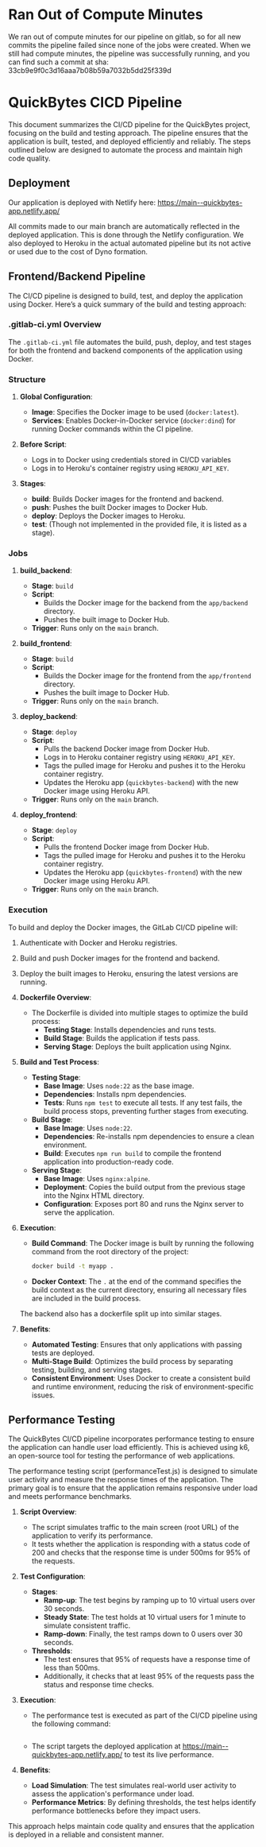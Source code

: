 # Ran Out of Compute Minutes


We ran out of compute minutes for our pipeline on gitlab, so for all new commits the pipeline failed since none of the jobs were created. When we still had compute minutes, the pipeline was successfully running, and you can find such a commit at sha: 33cb9e9f0c3d16aaa7b08b59a7032b5dd25f339d


# QuickBytes CICD Pipeline


This document summarizes the CI/CD pipeline for the QuickBytes project, focusing on the build and testing approach. The pipeline ensures that the application is built, tested, and deployed efficiently and reliably. The steps outlined below are designed to automate the process and maintain high code quality.


## Deployment


Our application is deployed with Netlify here: https://main--quickbytes-app.netlify.app/


All commits made to our main branch are automatically reflected in the deployed application. This is done through the Netlify configuration. We also deployed to Heroku in the actual automated pipeline but its not active or used due to the cost of Dyno formation.


## Frontend/Backend Pipeline


The CI/CD pipeline is designed to build, test, and deploy the application using Docker. Here’s a quick summary of the build and testing approach:


### .gitlab-ci.yml Overview


The `.gitlab-ci.yml` file  automates the build, push, deploy, and test stages for both the frontend and backend components of the application using Docker. 


### Structure


1.  **Global Configuration**:
    
    -   **Image**: Specifies the Docker image to be used (`docker:latest`).
    -   **Services**: Enables Docker-in-Docker service (`docker:dind`) for running Docker commands within the CI pipeline.
2.  **Before Script**:
    
    -   Logs in to Docker using credentials stored in CI/CD variables 
    -   Logs in to Heroku's container registry using `HEROKU_API_KEY`.
    
3.  **Stages**:
    
    -   **build**: Builds Docker images for the frontend and backend.
    -   **push**: Pushes the built Docker images to Docker Hub.
    -   **deploy**: Deploys the Docker images to Heroku.
    -   **test**: (Though not implemented in the provided file, it is listed as a stage).


### Jobs


1.  **build_backend**:
    
    -   **Stage**: `build`
    -   **Script**:
        -   Builds the Docker image for the backend from the `app/backend` directory.
        -   Pushes the built image to Docker Hub.
    -   **Trigger**: Runs only on the `main` branch.
2.  **build_frontend**:
    
    -   **Stage**: `build`
    -   **Script**:
        -   Builds the Docker image for the frontend from the `app/frontend` directory.
        -   Pushes the built image to Docker Hub.
    -   **Trigger**: Runs only on the `main` branch.
3.  **deploy_backend**:
    
    -   **Stage**: `deploy`
    -   **Script**:
        -   Pulls the backend Docker image from Docker Hub.
        -   Logs in to Heroku container registry using `HEROKU_API_KEY`.
        -   Tags the pulled image for Heroku and pushes it to the Heroku container registry.
        -   Updates the Heroku app (`quickbytes-backend`) with the new Docker image using Heroku API.
    -   **Trigger**: Runs only on the `main` branch.
4.  **deploy_frontend**:
    
    -   **Stage**: `deploy`
    -   **Script**:
        -   Pulls the frontend Docker image from Docker Hub.
        -   Tags the pulled image for Heroku and pushes it to the Heroku container registry.
        -   Updates the Heroku app (`quickbytes-frontend`) with the new Docker image using Heroku API.
    -   **Trigger**: Runs only on the `main` branch.


### Execution


To build and deploy the Docker images, the GitLab CI/CD pipeline will:


1.  Authenticate with Docker and Heroku registries.
2.  Build and push Docker images for the frontend and backend.
3.  Deploy the built images to Heroku, ensuring the latest versions are running.




1. **Dockerfile Overview**:
   - The Dockerfile is divided into multiple stages to optimize the build process:
     - **Testing Stage**: Installs dependencies and runs tests.
     - **Build Stage**: Builds the application if tests pass.
     - **Serving Stage**: Deploys the built application using Nginx.


2. **Build and Test Process**:
   - **Testing Stage**:
     - **Base Image**: Uses `node:22` as the base image.
     - **Dependencies**: Installs npm dependencies.
     - **Tests**: Runs `npm test` to execute all tests. If any test fails, the build process stops, preventing further stages from executing.
   - **Build Stage**:
     - **Base Image**: Uses `node:22`.
     - **Dependencies**: Re-installs npm dependencies to ensure a clean environment.
     - **Build**: Executes `npm run build` to compile the frontend application into production-ready code.
   - **Serving Stage**:
     - **Base Image**: Uses `nginx:alpine`.
     - **Deployment**: Copies the build output from the previous stage into the Nginx HTML directory.
     - **Configuration**: Exposes port 80 and runs the Nginx server to serve the application.


3. **Execution**:
   - **Build Command**: The Docker image is built by running the following command from the root directory of the project:
     ```bash
     docker build -t myapp .
     ```
   - **Docker Context**: The `.` at the end of the command specifies the build context as the current directory, ensuring all necessary files are included in the build process.


   The backend also has a dockerfile split up into similar stages.






4. **Benefits**:
   - **Automated Testing**: Ensures that only applications with passing tests are deployed.
   - **Multi-Stage Build**: Optimizes the build process by separating testing, building, and serving stages.
   - **Consistent Environment**: Uses Docker to create a consistent build and runtime environment, reducing the risk of environment-specific issues.


## Performance Testing

The QuickBytes CI/CD pipeline incorporates performance testing to ensure the application can handle user load efficiently. This is achieved using k6, an open-source tool for testing the performance of web applications.

The performance testing script (performanceTest.js) is designed to simulate user activity and measure the response times of the application. The primary goal is to ensure that the application remains responsive under load and meets performance benchmarks.

1. **Script Overview**:
   - The script simulates traffic to the main screen (root URL) of the application to verify its performance.
   - It tests whether the application is responding with a status code of 200 and checks that the response time is under 500ms for 95% of the requests.

2. **Test Configuration**:
   - **Stages**:
     - **Ramp-up**: The test begins by ramping up to 10 virtual users over 30 seconds.
     - **Steady State**: The test holds at 10 virtual users for 1 minute to simulate consistent traffic.
     - **Ramp-down**: Finally, the test ramps down to 0 users over 30 seconds.
   - **Thresholds**:
     - The test ensures that 95% of requests have a response time of less than 500ms.
     - Additionally, it checks that at least 95% of the requests pass the status and response time checks.

3. **Execution**:
   - The performance test is executed as part of the CI/CD pipeline using the following command:
     ```k6 run performanceTest.js
     ```
   - The script targets the deployed application at https://main--quickbytes-app.netlify.app/ to test its live performance.

4. **Benefits**:
   - **Load Simulation**: The test simulates real-world user activity to assess the application's performance under load.
   - **Performance Metrics**: By defining thresholds, the test helps identify performance bottlenecks before they impact users.



This approach helps maintain code quality and ensures that the application is deployed in a reliable and consistent manner.
